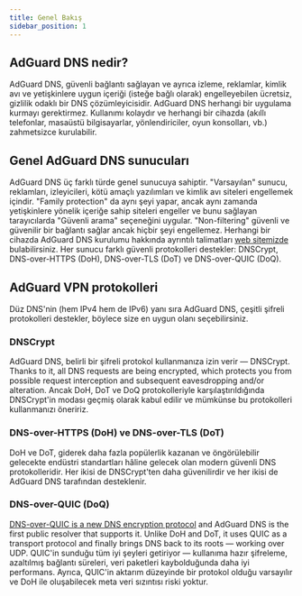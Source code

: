 ```yaml
---
title: Genel Bakış
sidebar_position: 1
---
```


## AdGuard DNS nedir?

AdGuard DNS, güvenli bağlantı sağlayan ve ayrıca izleme, reklamlar, kimlik avı ve yetişkinlere uygun içeriği (isteğe bağlı olarak) engelleyebilen ücretsiz, gizlilik odaklı bir DNS çözümleyicisidir. AdGuard DNS herhangi bir uygulama kurmayı gerektirmez. Kullanımı kolaydır ve herhangi bir cihazda (akıllı telefonlar, masaüstü bilgisayarlar, yönlendiriciler, oyun konsolları, vb.) zahmetsizce kurulabilir.

## Genel AdGuard DNS sunucuları

AdGuard DNS üç farklı türde genel sunucuya sahiptir. "Varsayılan" sunucu, reklamları, izleyicileri, kötü amaçlı yazılımları ve kimlik avı siteleri engellemek içindir. "Family protection" da aynı şeyi yapar, ancak aynı zamanda yetişkinlere yönelik içeriğe sahip siteleri engeller ve bunu sağlayan tarayıcılarda "Güvenli arama" seçeneğini uygular. "Non-filtering" güvenli ve güvenilir bir bağlantı sağlar ancak hiçbir şeyi engellemez. Herhangi bir cihazda AdGuard DNS kurulumu hakkında ayrıntılı talimatları [web sitemizde](https://adguard-dns.io/public-dns.html) bulabilirsiniz. Her sunucu farklı güvenli protokolleri destekler: DNSCrypt, DNS-over-HTTPS (DoH), DNS-over-TLS (DoT) ve DNS-over-QUIC (DoQ).

## AdGuard VPN protokolleri

Düz DNS'nin (hem IPv4 hem de IPv6) yanı sıra AdGuard DNS, çeşitli şifreli protokolleri destekler, böylece size en uygun olanı seçebilirsiniz.

### DNSCrypt

AdGuard DNS, belirli bir şifreli protokol kullanmanıza izin verir — DNSCrypt. Thanks to it, all DNS requests are being encrypted, which protects you from possible request interception and subsequent eavesdropping and/or alteration. Ancak DoH, DoT ve DoQ protokolleriyle karşılaştırıldığında DNSCrypt'in modası geçmiş olarak kabul edilir ve mümkünse bu protokolleri kullanmanızı öneririz.

### DNS-over-HTTPS (DoH) ve DNS-over-TLS (DoT)

DoH ve DoT, giderek daha fazla popülerlik kazanan ve öngörülebilir gelecekte endüstri standartları hâline gelecek olan modern güvenli DNS protokolleridir. Her ikisi de DNSCrypt'ten daha güvenilirdir ve her ikisi de AdGuard DNS tarafından desteklenir.

### DNS-over-QUIC (DoQ)

[DNS-over-QUIC is a new DNS encryption protocol](https://adguard.com/blog/dns-over-quic.html) and AdGuard DNS is the first public resolver that supports it. Unlike DoH and DoT, it uses QUIC as a transport protocol and finally brings DNS back to its roots — working over UDP. QUIC'in sunduğu tüm iyi şeyleri getiriyor — kullanıma hazır şifreleme, azaltılmış bağlantı süreleri, veri paketleri kaybolduğunda daha iyi performans. Ayrıca, QUIC'in aktarım düzeyinde bir protokol olduğu varsayılır ve DoH ile oluşabilecek meta veri sızıntısı riski yoktur.
